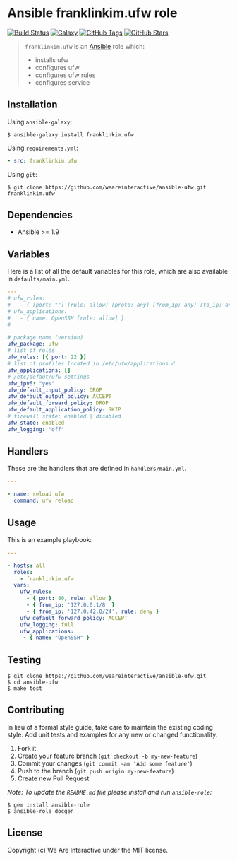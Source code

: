 # Ansible franklinkim.ufw role

[![Build Status](https://img.shields.io/travis/weareinteractive/ansible-ufw.svg)](https://travis-ci.org/weareinteractive/ansible-ufw)
[![Galaxy](http://img.shields.io/badge/galaxy-weareinteractive.ufw-blue.svg)](https://galaxy.ansible.com/weareinteractive/ufw)
[![GitHub Tags](https://img.shields.io/github/tag/weareinteractive/ansible-ufw.svg)](https://github.com/weareinteractive/ansible-ufw)
[![GitHub Stars](https://img.shields.io/github/stars/weareinteractive/ansible-ufw.svg)](https://github.com/weareinteractive/ansible-ufw)

> `franklinkim.ufw` is an [Ansible](http://www.ansible.com) role which:
>
> * installs ufw
> * configures ufw
> * configures ufw rules
> * configures service

## Installation

Using `ansible-galaxy`:

```shell
$ ansible-galaxy install franklinkim.ufw
```

Using `requirements.yml`:

```yaml
- src: franklinkim.ufw
```

Using `git`:

```shell
$ git clone https://github.com/weareinteractive/ansible-ufw.git franklinkim.ufw
```

## Dependencies

* Ansible >= 1.9

## Variables

Here is a list of all the default variables for this role, which are also available in `defaults/main.yml`.

```yaml
---
# ufw_rules:
#   - { [port: ""] [rule: allow] [proto: any] [from_ip: any] [to_ip: any] }
# ufw_applications:
#   - { name: OpenSSH [rule: allow] }
#

# package name (version)
ufw_package: ufw
# list of rules
ufw_rules: [{ port: 22 }]
# list of profiles located in /etc/ufw/applications.d
ufw_applications: []
# /etc/defaut/ufw settings
ufw_ipv6: "yes"
ufw_default_input_policy: DROP
ufw_default_output_policy: ACCEPT
ufw_default_forward_policy: DROP
ufw_default_application_policy: SKIP
# firewall state: enabled | disabled
ufw_state: enabled
ufw_logging: "off"

```

## Handlers

These are the handlers that are defined in `handlers/main.yml`.

```yaml
---

- name: reload ufw
  command: ufw reload
```


## Usage

This is an example playbook:

```yaml
---

- hosts: all
  roles:
    - franklinkim.ufw
  vars:
    ufw_rules:
      - { port: 80, rule: allow }
      - { from_ip: '127.0.0.1/8' }
      - { from_ip: '127.0.42.0/24', rule: deny }
    ufw_default_forward_policy: ACCEPT
    ufw_logging: full
    ufw_applications:
     - { name: "OpenSSH" }

```


## Testing

```shell
$ git clone https://github.com/weareinteractive/ansible-ufw.git
$ cd ansible-ufw
$ make test
```

## Contributing
In lieu of a formal style guide, take care to maintain the existing coding style. Add unit tests and examples for any new or changed functionality.

1. Fork it
2. Create your feature branch (`git checkout -b my-new-feature`)
3. Commit your changes (`git commit -am 'Add some feature'`)
4. Push to the branch (`git push origin my-new-feature`)
5. Create new Pull Request

*Note: To update the `README.md` file please install and run `ansible-role`:*

```shell
$ gem install ansible-role
$ ansible-role docgen
```

## License
Copyright (c) We Are Interactive under the MIT license.
